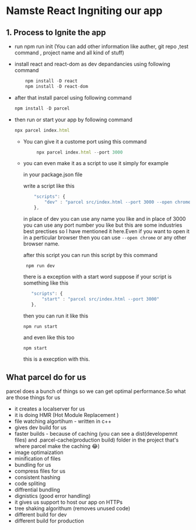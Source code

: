 # Namste React Ingniting our app

## 1. Process to Ignite the app

- run npm run init (You can add other information like auther, git repo ,test command , project name and all kind of stuff)

- install react and react-dom as dev depandancies using following command

  ```javascript
      npm install -D react
      npm install -D react-dom
  ```

- after that install parcel using following command

  ```javascript
  npm install -D parcel
  ```

- then run or start your app by following command

  ```javascript
  npx parcel index.html
  ```

  - You can give it a custome port using this command

    ```javascript
         npx parcel index.html --port 3000
    ```

  - you can even make it as a script to use it simply for example

    in your package.json file

    write a script like this

    ```javascript
        "scripts": {
            "dev" : "parcel src/index.html --port 3000 --open chrome"
        },
    ```

    in place of dev you can use any name you like and in place of 3000 you can use any port number you like but this are some industries best prectises so I have mentioned it here.Even if you want to open it in a perticular browser then you can use <code>--open chrome</code> or any other browser name.

    after this script you can run this script by this command

    ```javscript
     npm run dev
    ```

    there is a exception with a start word suppose if your script is something like this

    ```javascript
       "scripts": {
           "start" : "parcel src/index.html --port 3000"
       },
    ```

    then you can run it like this

    ```javscript
    npm run start
    ```

    and even like this too

    ```javscript
    npm start
    ```

    this is a execption with this.

## What parcel do for us

parcel does a bunch of things so we can get optimal performance.So what are those things for us

- it creates a localserver for us
- it is doing HMR (Hot Module Replacement )
- file watching algortihum - written in c++
- gives dev build for us
- faster builds - because of caching (you can see a dist(developemnt files) and .parcel-cache(production build) folder in the project that's where parcel make the caching 😂)
- image optimaization
- minification of files
- bundling for us
- compress files for us
- consistent hashing
- code spliting
- diffrential bundling
- dignistics (good error handling)
- it gives us support to host our app on HTTPs
- tree shaking algorithum (removes unused code)
- different build for dev
- different build  for production

<!-- todo 1.10  -->
